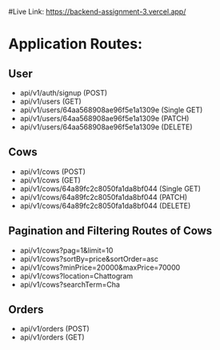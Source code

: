 #Live Link: https://backend-assignment-3.vercel.app/

# Application Routes:

## User

- api/v1/auth/signup (POST)
- api/v1/users (GET)
- api/v1/users/64aa568908ae96f5e1a1309e (Single GET)
- api/v1/users/64aa568908ae96f5e1a1309e (PATCH)
- api/v1/users/64aa568908ae96f5e1a1309e (DELETE)

## Cows

- api/v1/cows (POST)
- api/v1/cows (GET)
- api/v1/cows/64a89fc2c8050fa1da8bf044 (Single GET)
- api/v1/cows/64a89fc2c8050fa1da8bf044 (PATCH)
- api/v1/cows/64a89fc2c8050fa1da8bf044 (DELETE)

## Pagination and Filtering Routes of Cows

- api/v1/cows?pag=1&limit=10
- api/v1/cows?sortBy=price&sortOrder=asc
- api/v1/cows?minPrice=20000&maxPrice=70000
- api/v1/cows?location=Chattogram
- api/v1/cows?searchTerm=Cha

## Orders

- api/v1/orders (POST)
- api/v1/orders (GET)

